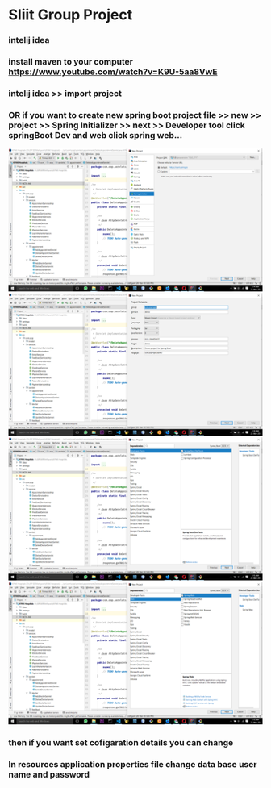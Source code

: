 # Sliit Group Project
### intelij idea
### install maven to your computer https://www.youtube.com/watch?v=K9U-5aa8VwE
### intelij idea >> import project
### OR if you want to create new spring boot project file >> new >> project >> Spring Initializer >> next >> Developer tool click springBoot Dev and web click spring web...
![alt text](https://github.com/sliitgroupproject/JSP-SERVLET/blob/master/Capture1.PNG?raw=true)
![alt text](https://github.com/sliitgroupproject/JSP-SERVLET/blob/master/Capture2.PNG?raw=true)
![alt text](https://github.com/sliitgroupproject/JSP-SERVLET/blob/master/Capture3.PNG?raw=true)
![alt text](https://github.com/sliitgroupproject/JSP-SERVLET/blob/master/Capture4.PNG?raw=true)
### then if you want set cofigaration details you can change

### In resources application properties file change data base user name and password 
